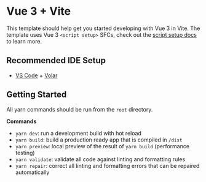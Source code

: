 # Vue 3 + Vite

This template should help get you started developing with Vue 3 in Vite. The template uses Vue 3 `<script setup>` SFCs, check out the [script setup docs](https://v3.vuejs.org/api/sfc-script-setup.html#sfc-script-setup) to learn more.

## Recommended IDE Setup

- [VS Code](https://code.visualstudio.com/) + [Volar](https://marketplace.visualstudio.com/items?itemName=Vue.volar)

## Getting Started

All yarn commands should be run from the `root` directory.

**Commands**

- `yarn dev`: run a development build with hot reload
- `yarn build`: build a production ready app that is compiled in `/dist`
- `yarn preview`: local preview of the result of `yarn build` (performance testing)
- `yarn validate`: validate all code against linting and formatting rules
- `yarn repair`: correct all linting and formatting errors that can be repaired automatically
